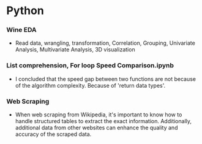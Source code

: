 # Python

### Wine EDA
- Read data, wrangling, transformation, Correlation, Grouping, Univariate Analysis, Multivariate Analysis, 3D visualization

### List comprehension, For loop Speed Comparison.ipynb
- I concluded that the speed gap between two functions are not because of the algorithm complexity. Because of 'return data types'.

### Web Scraping
- When web scraping from Wikipedia, it's important to know how to handle structured tables to extract the exact information. Additionally, additional data from other websites can enhance the quality and accuracy of the scraped data.
